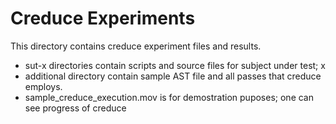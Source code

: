 # Creduce Experiments

This directory contains creduce experiment files and results.
   - sut-x directories contain scripts and source files for subject under test; x
   - additional directory contain sample AST file and all passes that creduce employs.
   - sample_creduce_execution.mov is for demostration puposes; one can see progress of creduce